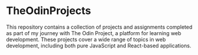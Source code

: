 # TheOdinProjects
This repository contains a collection of projects and assignments completed as part of my journey with The Odin Project, a platform for learning web development. These projects cover a wide range of topics in web development, including both pure JavaScript and React-based applications.
